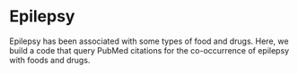 # Epilepsy
Epilepsy has been associated with some types of food and drugs.  Here, we build a code that query PubMed citations for the co-occurrence of epilepsy with foods and drugs. 
